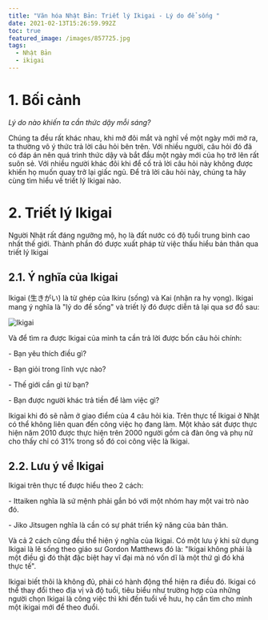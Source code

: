 ```yaml
---
title: "Văn hóa Nhật Bản: Triết lý Ikigai - Lý do để sống "
date: 2021-02-13T15:26:59.992Z
toc: true
featured_image: /images/857725.jpg
tags:
  - Nhật Bản
  - ikigai
---
```

# 1. Bối cảnh

*Lý do nào khiến ta cần thức dậy mỗi sáng?*

Chúng ta đều rất khác nhau, khi mở đôi mắt và nghĩ về một ngày mới mở ra, ta thường vô ý thức trả lời câu hỏi bên trên. Với nhiều người, câu hỏi đó đã có đáp án nên quá trình thức dậy và bắt đầu một ngày mới của họ trở lên rất suôn sẻ. Với nhiều người khác đôi khi để cố trả lời câu hỏi này không được khiến họ muốn quay trở lại giấc ngủ. Để trả lời câu hỏi này, chúng ta hãy cùng tìm hiểu về triết lý Ikigai nào.

# 2. Triết lý Ikigai

Người Nhật rất đáng ngưỡng mộ, họ là đất nước có độ tuổi trung bình cao nhất thế giới. Thành phần đó được xuất pháp từ việc thấu hiểu bản thân qua triết lý Ikigai

## 2.1. Ý nghĩa của Ikigai

Ikigai (生きがい) là từ ghép của Ikiru (sống) và Kai (nhận ra hy vọng). Ikigai mang ý nghĩa là "lý do để sống" và triết lý đó được diễn tả lại qua sơ đồ sau:

![Ikigai](/images/ikigai-1.jpg "Ikigai")

Và để tìm ra được Ikigai của mình ta cần trả lời được bốn câu hỏi chính:

\- Bạn yêu thích điều gì?

\- Bạn giỏi trong lĩnh vực nào?

\- Thế giới cần gì từ bạn?

\- Bạn được người khác trả tiền để làm việc gì?

Ikigai khi đó sẽ nằm ở giao điểm của 4 câu hỏi kia. Trên thực tế Ikigai ở Nhật có thể không liên quan đến công việc họ đang làm. Một khảo sát được thực hiện năm 2010 được thực hiện trên 2000 người gồm cả đàn ông và phụ nữ cho thấy chỉ có 31% trong số đó coi công việc là Ikigai.

## 2.2. Lưu ý về Ikigai

Ikigai trên thực tế được hiểu theo 2 cách:

\- Ittaiken nghĩa là sứ mệnh phải gắn bó với một nhóm hay một vai trò nào đó.

\- Jiko Jitsugen nghĩa là cần có sự phát triển kỹ năng của bản thân.

Và cả 2 cách cũng đều thể hiện ý nghĩa của Ikigai. Có một lưu ý khi sử dụng Ikigai là lẽ sống theo giáo sư Gordon Matthews đó là: "Ikigai không phải là một điều gì đó thật đặc biệt hay vĩ đại mà nó vốn dĩ là một thứ gì đó khá thực tế".

Ikigai biết thôi là không đủ, phải có hành động thể hiện ra điều đó. Ikigai có thể thay đổi theo địa vị và độ tuổi, tiêu biểu như trường hợp của những người chọn Ikigai là công việc thì khi đến tuổi về hưu, họ cần tìm cho mình một ikigai mới để theo đuổi.